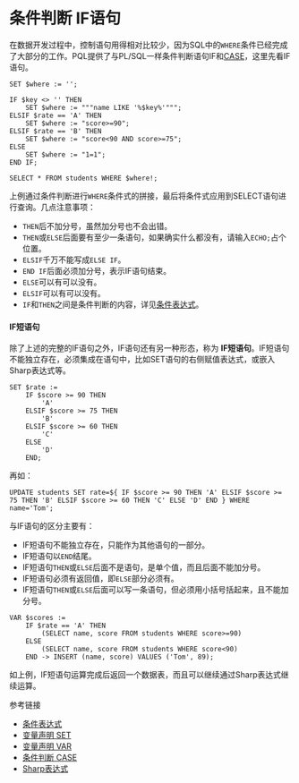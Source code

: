 # 条件判断 IF语句
在数据开发过程中，控制语句用得相对比较少，因为SQL中的`WHERE`条件已经完成了大部分的工作。PQL提供了与PL/SQL一样条件判断语句IF和[CASE](/doc/pql/case)，这里先看IF语句。
```
SET $where := '';

IF $key <> '' THEN
    SET $where := """name LIKE '%$key%'""";
ELSIF $rate == 'A' THEN
    SET $where := "score>=90";
ELSIF $rate == 'B' THEN
    SET $where := "score<90 AND score>=75";
ELSE
    SET $where := "1=1";
END IF;

SELECT * FROM students WHERE $where!;
```
上例通过条件判断进行`WHERE`条件式的拼接，最后将条件式应用到SELECT语句进行查询。几点注意事项：
* `THEN`后不加分号，虽然加分号也不会出错。
* `THEN`或`ELSE`后面要有至少一条语句，如果确实什么都没有，请输入`ECHO;`占个位置。
* `ELSIF`千万不能写成`ELSE IF`。
* `END IF`后面必须加分号，表示IF语句结束。
* `ELSE`可以有可以没有。
* `ELSIF`可以有可以没有。
* `IF`和`THEN`之间是条件判断的内容，详见[条件表达式](/doc/pql/condition)。


#### IF短语句
除了上述的完整的IF语句之外，IF语句还有另一种形态，称为 **IF短语句**。IF短语句不能独立存在，必须集成在语句中，比如SET语句的右侧赋值表达式，或嵌入Sharp表达式等。
```
SET $rate := 
    IF $score >= 90 THEN 
        'A' 
    ELSIF $score >= 75 THEN
        'B'
    ELSIF $score >= 60 THEN
        'C' 
    ELSE
        'D'
    END; 
```
再如：
```
UPDATE students SET rate=${ IF $score >= 90 THEN 'A' ELSIF $score >= 75 THEN 'B' ELSIF $score >= 60 THEN 'C' ELSE 'D' END } WHERE name='Tom';   
```

与IF语句的区分主要有：
* IF短语句不能独立存在，只能作为其他语句的一部分。
* IF短语句以`END`结尾。
* IF短语句`THEN`或`ELSE`后面不是语句，是单个值，而且后面不能加分号。
* IF短语句必须有返回值，即`ELSE`部分必须有。
* IF短语句`THEN`或`ELSE`后面可以写一条语句，但必须用小括号括起来，且不能加分号。
```
VAR $scores := 
    IF $rate == 'A' THEN
        (SELECT name, score FROM students WHERE score>=90)
    ELSE
        (SELECT name, score FROM students WHERE score<90)
    END -> INSERT (name, score) VALUES ('Tom', 89);
```
如上例，IF短语句运算完成后返回一个数据表，而且可以继续通过Sharp表达式继续运算。

参考链接
* [条件表达式](/doc/pql/condition)
* [变量声明 SET](/doc/pql/set)
* [变量声明 VAR](/doc/pql/var)
* [条件判断 CASE](/doc/pql/case)
* [Sharp表达式](/doc/pql/sharp)
